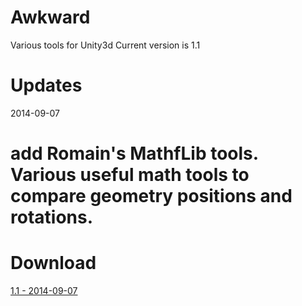 Awkward
=======

Various tools for Unity3d
Current version is 1.1

Updates
=======

2014-09-07

 # add Romain's MathfLib tools. Various useful math tools to compare geometry positions and rotations.

Download
========

[1.1 - 2014-09-07](http://www.andreberlemont.com/awkward/awkward_2014-09-07_1.1.unitypackage)